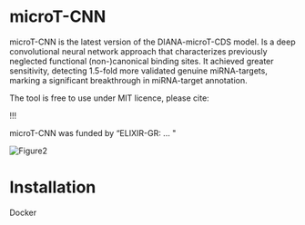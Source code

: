 # microT-CNN
microT-CNN is the latest version of the DIANA-microT-CDS model. Is a deep convolutional neural network approach that characterizes previously neglected functional (non-)canonical binding sites. It achieved greater sensitivity, detecting 1.5-fold more validated genuine miRNA-targets, marking a significant breakthrough in miRNA-target annotation.

The tool is free to use under MIT licence, please cite:

!!!

microT-CNN was funded by “ELIXIR-GR: ... "

![Figure2](https://github.com/zacharopoulou/microT-CNN/assets/44471936/a863ba3f-2d1c-49c4-8534-da6edbd8913f)

# Installation

Docker



